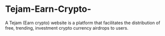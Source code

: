 # Tejam-Earn-Crypto-
A Tejam (Earn crypto) website is a platform that facilitates the distribution of  free, trending, investment crypto currency airdrops to users.
